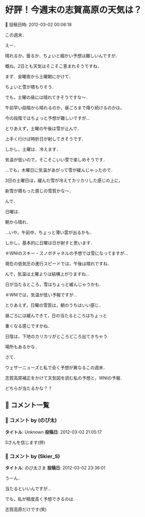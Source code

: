 # 好評！今週末の志賀高原の天気は？

📅 投稿日時: 2012-03-02 00:06:18

この週末．





えー．


晴れるか，曇るか．ちょいと細かい予想は難しいんですが．


概ね，2日とも天気はそこそこ恵まれそうですね．





まず．金曜夜から土曜朝にかけて．


ちょいと雪が積もりそう．





でも，土曜の昼には晴れてきそうですな～．


午前早い段階から晴れるのか，昼ごろまで降り続けるのかは，


今の段階ではちょっと予想が難しいですが…


とりあえず，土曜の午後は雪が止んで．


上手く行けば時折日が射してきそうです．





しかし，土曜は．冷えます．


気温が低いので，そこそこいい雪で楽しめそうです．





…でも，木曜日に気温があがって雪が緩んじゃったので．


3日の土曜日は，緩んだ雪が冷えてカリカリした感じの上に，


新雪が積もった感じの雪質かな～．





んで．


日曜は．


朝から晴れ．


…いや，午前中，ちょっと薄い雲が出るかも．


しかし，基本的に日曜は日が射すと思います．


＃WNIのスキー・スノボチャネルの予想では雪になってますが…


現在の低気圧の進行スピードでは，午後は晴れですね．





んで，気温は土曜よりは結構上がりますね…


日が当たるところ，雪はちょっと緩んじゃうかも．


＃WNIでは，気温が低い予報ですが…





とりあえず，日曜の雪質は，朝のうちはいい感じ．


昼ごろには緩んできて，日の当たるところはちょっと


重くなる感じですかね．


日陰は，下地のカリカリがところどころ出てきちゃう


場所もあるかな．





さて．


ウェザーニューズと私で全く予想が異なるこの週末．





志賀高原補正をかけて天気図を読む私の予想と，WNIの予報．


どちらが当たるかな？？

## 💬 コメント一覧

### 💬 コメント by (のび太)
**タイトル**: Unknown
**投稿日**: 2012-03-02 21:05:17

Sさんを信じます(拝)

### 💬 コメント by (Skier_S)
**タイトル**: のび太さま
**投稿日**: 2012-03-02 23:36:01

うーん．

当たるといいんですが…



でも，私が精度高く予想できるのは

志賀高原だけです(笑)

